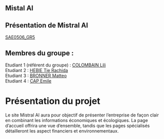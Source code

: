 ## Mistal AI

## Présentation de Mistral AI

[SAE0506_GR5](https://matteobronner.github.io/SAE0506_GR5/)

## Membres du groupe :

Etudiant 1 (référent du groupe) :  [COLOMBAIN Lili](mailto:lili.colombain@edu.univ-fcomte.fr?subject=SAE_1_05_06)  
Etudiant 2 : [HEBIE Tie Rachida](mailto:tie_rachida.hebie@edu.univ-fcomte.fr?subject=SAE_1_05_06)   
Etudiant 3 : [BRONNER Matteo](mailto:matteo.bronner@edu.univ-fcomte.fr?subject=SAE_1_05_06)  
Etudiant 4 : [CAP Emile](mailto:emile.cap@edu.univ-fcomte.fr?subject=SAE_1_05_06)  


# Présentation du projet

Le site Mistral AI aura pour objectif de présenter l’entreprise de façon clair en combinant
les informations économiques et écologiques.
La page d’accueil offrira une vue d’ensemble, tandis que les pages spécialisés
détailleront les aspect financiers et environnementaux.
